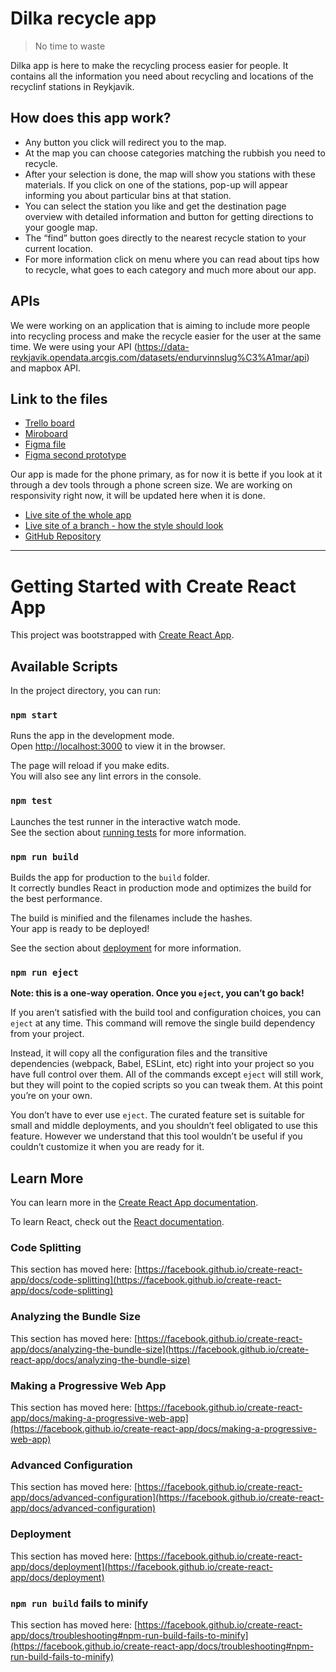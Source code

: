 # Dilka recycle app

> No time to waste

Dilka app is here to make the recycling process easier for people. It contains all the information you need about recycling and locations of the recyclinf stations in Reykjavik.

## How does this app work?

- Any button you click will redirect you to the map.
- At the map you can choose categories matching the rubbish you need to recycle.
- After your selection is done, the map will show you stations with these materials. If you click on one of the stations, pop-up will appear informing you about particular bins at that station.
- You can select the station you like and get the destination page overview with detailed information and button for getting directions to your google map.
- The “find” button goes directly to the nearest recycle station to your current location.
- For more information click on menu where you can read about tips how to recycle, what goes to each category and much more about our app.

## APIs

We were working on an application that is aiming to include more people into recycling process and make the recycle easier for the user at the same time. We were using your API (https://data-reykjavik.opendata.arcgis.com/datasets/endurvinnslug%C3%A1mar/api) and mapbox API.

## Link to the files

- [Trello board](https://trello.com/b/8Usnq9Vx/group-3-module)
- [Miroboard](https://miro.com/app/board/o9J_ljIvRjw=/?invite_link_id=312987086755)
- [Figma file](https://www.figma.com/file/gE52KkBcGDAnXKbwWJK02D/Recycle-app?node-id=286%3A5147)
- [Figma second prototype](https://www.figma.com/proto/gE52KkBcGDAnXKbwWJK02D/Recycle-app?node-id=440%3A2115&scaling=scale-down&page-id=286%3A5147&starting-point-node-id=440%3A2115&show-proto-sidebar=1)

Our app is made for the phone primary, as for now it is bette if you look at it through a dev tools through a phone screen size. We are working on responsivity right now, it will be updated here when it is done.

- [Live site of the whole app](https://dilka-recycle-app.netlify.app/)
- [Live site of a branch - how the style should look](https://dilka-styled-part.netlify.app/)
- [GitHub Repository](https://github.com/liadensam/wasty-recycle-app)

---

# Getting Started with Create React App

This project was bootstrapped with [Create React App](https://github.com/facebook/create-react-app).

## Available Scripts

In the project directory, you can run:

### `npm start`

Runs the app in the development mode.\
Open [http://localhost:3000](http://localhost:3000) to view it in the browser.

The page will reload if you make edits.\
You will also see any lint errors in the console.

### `npm test`

Launches the test runner in the interactive watch mode.\
See the section about [running tests](https://facebook.github.io/create-react-app/docs/running-tests) for more information.

### `npm run build`

Builds the app for production to the `build` folder.\
It correctly bundles React in production mode and optimizes the build for the best performance.

The build is minified and the filenames include the hashes.\
Your app is ready to be deployed!

See the section about [deployment](https://facebook.github.io/create-react-app/docs/deployment) for more information.

### `npm run eject`

**Note: this is a one-way operation. Once you `eject`, you can’t go back!**

If you aren’t satisfied with the build tool and configuration choices, you can `eject` at any time. This command will remove the single build dependency from your project.

Instead, it will copy all the configuration files and the transitive dependencies (webpack, Babel, ESLint, etc) right into your project so you have full control over them. All of the commands except `eject` will still work, but they will point to the copied scripts so you can tweak them. At this point you’re on your own.

You don’t have to ever use `eject`. The curated feature set is suitable for small and middle deployments, and you shouldn’t feel obligated to use this feature. However we understand that this tool wouldn’t be useful if you couldn’t customize it when you are ready for it.

## Learn More

You can learn more in the [Create React App documentation](https://facebook.github.io/create-react-app/docs/getting-started).

To learn React, check out the [React documentation](https://reactjs.org/).

### Code Splitting

This section has moved here: [https://facebook.github.io/create-react-app/docs/code-splitting](https://facebook.github.io/create-react-app/docs/code-splitting)

### Analyzing the Bundle Size

This section has moved here: [https://facebook.github.io/create-react-app/docs/analyzing-the-bundle-size](https://facebook.github.io/create-react-app/docs/analyzing-the-bundle-size)

### Making a Progressive Web App

This section has moved here: [https://facebook.github.io/create-react-app/docs/making-a-progressive-web-app](https://facebook.github.io/create-react-app/docs/making-a-progressive-web-app)

### Advanced Configuration

This section has moved here: [https://facebook.github.io/create-react-app/docs/advanced-configuration](https://facebook.github.io/create-react-app/docs/advanced-configuration)

### Deployment

This section has moved here: [https://facebook.github.io/create-react-app/docs/deployment](https://facebook.github.io/create-react-app/docs/deployment)

### `npm run build` fails to minify

This section has moved here: [https://facebook.github.io/create-react-app/docs/troubleshooting#npm-run-build-fails-to-minify](https://facebook.github.io/create-react-app/docs/troubleshooting#npm-run-build-fails-to-minify)
